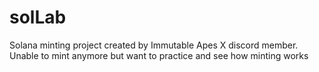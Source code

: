 # solLab
Solana minting project created by Immutable Apes X discord member. Unable to mint anymore but want to practice and see how minting works
